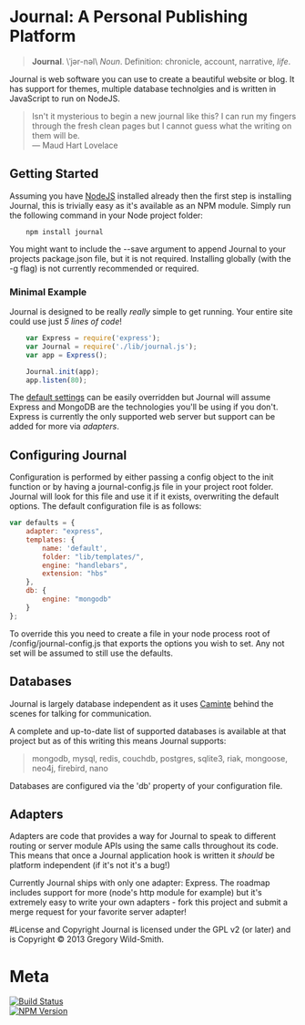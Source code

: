 # Journal: A Personal Publishing Platform

> **Journal**. \ˈjər-nəl\ _Noun_. Definition: chronicle, account, narrative, _life_.

Journal is web software you can use to create a beautiful website or blog. It has support for themes, multiple database technolgies and is written in JavaScript to run on NodeJS.

> Isn't it mysterious to begin a new journal like this? I can run my fingers through the fresh clean pages but I cannot guess what the writing on them will be.  
> ― Maud Hart Lovelace

## Getting Started

Assuming you have [NodeJS](http://nodejs.org) installed already then the first step is installing Journal, this is trivially easy as it's available as an NPM module. Simply run the following command in your Node project folder:

```Shell
	npm install journal
```

You might want to include the --save argument to append Journal to your projects package.json file, but it is not required. Installing globally (with the -g flag) is not currently recommended or required.

### Minimal Example

Journal is designed to be really *really* simple to get running. Your entire site could use just *5 lines of code*!

```JavaScript
	var Express = require('express');
	var Journal = require('./lib/journal.js');
	var app = Express();

	Journal.init(app);
	app.listen(80);
```

The [default settings](config/config.js) can be easily overridden but Journal will assume Express and MongoDB are the technologies you'll be using if you don't. Express is currently the only supported web server but support can be added for more via *adapters*.

## Configuring Journal

Configuration is performed by either passing a config object to the init function or by having a journal-config.js file in your project root folder. Journal will look for this file and use it if it exists, overwriting the default options. The default configuration file is as follows:

```JavaScript
var defaults = {
	adapter: "express",
	templates: {
		name: 'default',
		folder: "lib/templates/",
		engine: "handlebars",
		extension: "hbs"
	},
	db: {
		engine: "mongodb"
	}
};
```
To override this you need to create a file in your node process root of /config/journal-config.js that exports the options you wish to set. Any not set will be assumed to still use the defaults.

## Databases

Journal is largely database independent as it uses [Caminte](https://github.com/biggora/caminte) behind the scenes for talking for communication.

A complete and up-to-date list of supported databases is available at that project but as of this writing this means Journal supports:

> mongodb, mysql, redis, couchdb, postgres, sqlite3, riak, mongoose, neo4j, firebird, nano

Databases are configured via the 'db' property of your configuration file.

## Adapters

Adapters are code that provides a way for Journal to speak to different routing or server module APIs using the same calls throughout its code. This means that once a Journal application hook is written it *should* be platform independent (if it's not it's a bug!)

Currently Journal ships with only one adapter: Express. The roadmap includes support for more (node's http module for example) but it's extremely easy to write your own adapters - fork this project and submit a merge request for your favorite server adapter!

#License and Copyright
Journal is licensed under the GPL v2 (or later) and is Copyright © 2013 Gregory Wild-Smith.

# Meta
[![Build Status](https://api.travis-ci.org/abritinthebay/journal.png)](https://travis-ci.org/abritinthebay/journal)  
[![NPM Version](https://badge.fury.io/js/journal.png)](http://badge.fury.io/js/journal)
